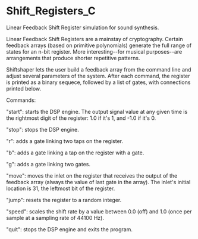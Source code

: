 # Shift_Registers_C
Linear Feedback Shift Register simulation for sound synthesis.

Linear Feedback Shift Registers are a mainstay of cryptography.  Certain feedback arrays (based on primitive polynomials) generate the full range of states for an n-bit register.  More interesting--for musical purposes--are arrangements that produce shorter repetitive patterns.

Shiftshaper lets the user build a feedback array from the command line and adjust several parameters of the system.  After each command, the register is printed as a binary sequece, followed by a list of gates, with connections printed below.

Commands:

"start": starts the DSP engine.  The output signal value at any given time is the rightmost digit of the register: 1.0 if it's 1, and -1.0 if it's 0.

"stop": stops the DSP engine.

"r": adds a gate linking two taps on the register.

"b": adds a gate linking a tap on the register with a gate.

"g": adds a gate linking two gates.

"move": moves the inlet on the register that receives the output of the feedback array (always the value of last gate in the array).  The inlet's initial location is 31, the leftmost bit of the register.

"jump": resets the register to a random integer.

"speed": scales the shift rate by a value between 0.0 (off) and 1.0 (once per sample at a sampling rate of 44100 Hz).



"quit": stops the DSP engine and exits the program.
